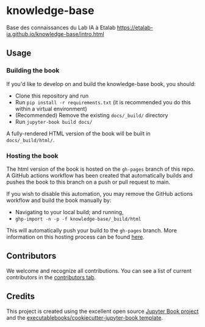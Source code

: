 # knowledge-base

Base des connaissances du Lab IA à Etalab 
https://etalab-ia.github.io/knowledge-base/intro.html
## Usage

### Building the book

If you'd like to develop on and build the knowledge-base book, you should:

- Clone this repository and run
- Run `pip install -r requirements.txt` (it is recommended you do this within a virtual environment)
- (Recommended) Remove the existing `docs/_build/` directory
- Run `jupyter-book build docs/`

A fully-rendered HTML version of the book will be built in `docs/_build/html/`.

### Hosting the book

The html version of the book is hosted on the `gh-pages` branch of this repo. A GitHub actions workflow has been created that automatically builds and pushes the book to this branch on a push or pull request to main.

If you wish to disable this automation, you may remove the GitHub actions workflow and build the book manually by:

- Navigating to your local build; and running,
- `ghp-import -n -p -f knowledge-base/_build/html`

This will automatically push your build to the `gh-pages` branch. More information on this hosting process can be found [here](https://jupyterbook.org/publish/gh-pages.html#manually-host-your-book-with-github-pages).

## Contributors

We welcome and recognize all contributions. You can see a list of current contributors in the [contributors tab](https://github.com/etalab-ia/knowledge_base/graphs/contributors).

## Credits

This project is created using the excellent open source [Jupyter Book project](https://jupyterbook.org/) and the [executablebooks/cookiecutter-jupyter-book template](https://github.com/executablebooks/cookiecutter-jupyter-book).
